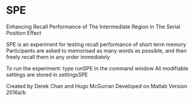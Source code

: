 # SPE
Enhancing Recall Performance of The Intermediate Region in The Serial Position Effect

SPE is an experiment for testing recall performance of short term memory
Participants are asked to memorised as many words as possible, and then freely recall them in any order immediately

To run the experiment: type runSPE in the command window
All modifiable settings are stored in settingsSPE


Created by Derek Chan and Hugo McGurran
Developed on Matlab Version 2016a/b
